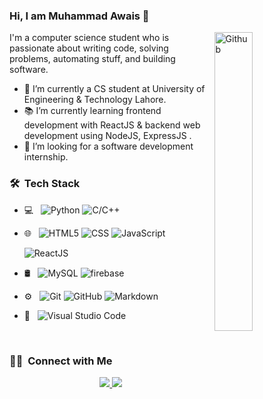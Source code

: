 ### Hi, I am Muhammad Awais 👋

<img width="35%" align="right" alt="Github" src="https://media.giphy.com/media/iIqmM5tTjmpOB9mpbn/giphy.gif" />

I'm a computer science student who is passionate about writing code, solving problems, automating stuff, and building software.

- 🔭 I’m currently a CS student at University of Engineering & Technology Lahore.
- 📚 I’m currently learning frontend development with ReactJS & backend web development using NodeJS, ExpressJS .
- 👯 I’m looking for a software development internship. 
<h3> 🛠 &nbsp;Tech Stack</h3>

- 💻 &nbsp;
  ![Python](https://img.shields.io/badge/-Python-333333?style=flat&logo=python)
  ![C/C++](https://img.shields.io/badge/-C++-333333?style=flat&logo=C%2B%2B&logoColor=00599C)
 
- 🌐 &nbsp;
  ![HTML5](https://img.shields.io/badge/-HTML5-333333?style=flat&logo=HTML5)
  ![CSS](https://img.shields.io/badge/-CSS-333333?style=flat&logo=CSS3&logoColor=1572B6)
  ![JavaScript](https://img.shields.io/badge/-JavaScript-333333?style=flat&logo=javascript)
 
  ![ReactJS](https://img.shields.io/badge/-React-333333?style=flat&logo=react)
- 🛢 &nbsp;
  ![MySQL](https://img.shields.io/badge/-MySQL-333333?style=flat&logo=mysql)
  ![firebase]()
- ⚙️ &nbsp;
  ![Git](https://img.shields.io/badge/-Git-333333?style=flat&logo=git)
  ![GitHub](https://img.shields.io/badge/-GitHub-333333?style=flat&logo=github)
  ![Markdown](https://img.shields.io/badge/-Markdown-333333?style=flat&logo=markdown)
- 🔧 &nbsp;
  ![Visual Studio Code](https://img.shields.io/badge/-Visual%20Studio%20Code-333333?style=flat&logo=visual-studio-code&logoColor=007ACC)
 <br>
<h3> 🤝🏻 &nbsp;Connect with Me </h3>

<p align="center">
<a href="https://www.linkedin.com/in/muhammad-awais-288736220">
<img src="https://img.shields.io/badge/LinkedIn-blue?style=flat&logo=linkedin&labelColor=blue">
</a>
<a href="https://api.whatsapp.com/send?phone=923060581492"><img src="https://img.shields.io/badge/WhatsApp-25D366?style=for-the-badge&logo=whatsapp&logoColor=white"></a>
</p>

